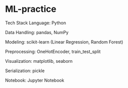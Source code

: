 # ML-practice
Tech Stack
Language: Python

Data Handling: pandas, NumPy

Modeling: scikit-learn (Linear Regression, Random Forest)

Preprocessing: OneHotEncoder, train_test_split

Visualization: matplotlib, seaborn

Serialization: pickle

Notebook: Jupyter Notebook
